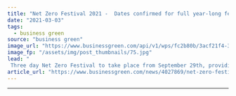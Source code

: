 ```yaml
---
title: "Net Zero Festival 2021 -  Dates confirmed for full year-long festival programme"
date: "2021-03-03"
tags: 
  - business green
source: "business green"
image_url: "https://www.businessgreen.com/api/v1/wps/fc2b80b/3acf21f4-3102-4d61-9adf-0a282e278cae/4/studio-2-185x114.jpg"
image_fp: "/assets/img/post_thumbnails/75.jpg"
lead: "
 Three day Net Zero Festival to take place from September 29th, providing a showcase for the best of the global net zero transition ahead of the COP26 Summit ..."
article_url: "https://www.businessgreen.com/news/4027869/net-zero-festival-2021-dates-confirmed-long-festival-programme"
---
```


---
